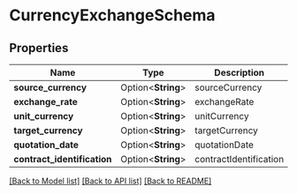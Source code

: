 # CurrencyExchangeSchema

## Properties

Name | Type | Description | Notes
------------ | ------------- | ------------- | -------------
**source_currency** | Option<**String**> | sourceCurrency | [optional]
**exchange_rate** | Option<**String**> | exchangeRate | [optional]
**unit_currency** | Option<**String**> | unitCurrency | [optional]
**target_currency** | Option<**String**> | targetCurrency | [optional]
**quotation_date** | Option<**String**> | quotationDate | [optional]
**contract_identification** | Option<**String**> | contractIdentification | [optional]

[[Back to Model list]](../README.md#documentation-for-models) [[Back to API list]](../README.md#documentation-for-api-endpoints) [[Back to README]](../README.md)


